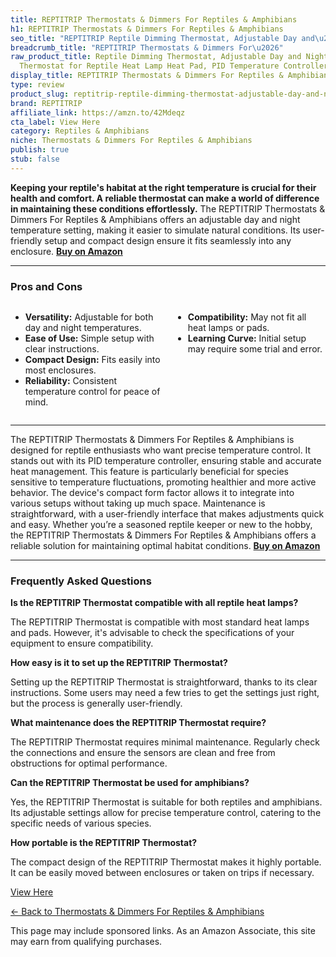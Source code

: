 ```yaml
---
title: REPTITRIP Thermostats & Dimmers For Reptiles & Amphibians
h1: REPTITRIP Thermostats & Dimmers For Reptiles & Amphibians
seo_title: "REPTITRIP Reptile Dimming Thermostat, Adjustable Day and\u2026"
breadcrumb_title: "REPTITRIP Thermostats & Dimmers For\u2026"
raw_product_title: Reptile Dimming Thermostat, Adjustable Day and Night Temperature,
  Thermostat for Reptile Heat Lamp Heat Pad, PID Temperature Controller
display_title: REPTITRIP Thermostats & Dimmers For Reptiles & Amphibians
type: review
product_slug: reptitrip-reptile-dimming-thermostat-adjustable-day-and-night-temperatu-de4e115e
brand: REPTITRIP
affiliate_link: https://amzn.to/42Mdeqz
cta_label: View Here
category: Reptiles & Amphibians
niche: Thermostats & Dimmers For Reptiles & Amphibians
publish: true
stub: false
---
```


<div id="intro" class="full-width">
  <p><strong>Keeping your reptile's habitat at the right temperature is crucial for their health and comfort. A reliable thermostat can make a world of difference in maintaining these conditions effortlessly.</strong> The REPTITRIP Thermostats & Dimmers For Reptiles & Amphibians offers an adjustable day and night temperature setting, making it easier to simulate natural conditions. Its user-friendly setup and compact design ensure it fits seamlessly into any enclosure. <a href="https://amzn.to/42Mdeqz" rel="nofollow sponsored noopener" target="_blank"><strong>Buy on Amazon</strong></a></p>
</div>

<hr />
<h3 id="pros-cons">Pros and Cons</h3>
<div class="pc-grid" style="display:grid;grid-template-columns:1fr 1fr;gap:16px;">
  <ul>
    <li><strong>Versatility:</strong> Adjustable for both day and night temperatures.</li>
    <li><strong>Ease of Use:</strong> Simple setup with clear instructions.</li>
    <li><strong>Compact Design:</strong> Fits easily into most enclosures.</li>
    <li><strong>Reliability:</strong> Consistent temperature control for peace of mind.</li>
  </ul>
  <ul>
    <li><strong>Compatibility:</strong> May not fit all heat lamps or pads.</li>
    <li><strong>Learning Curve:</strong> Initial setup may require some trial and error.</li>
  </ul>
</div>
<hr />

<div class="full-width">
  <p>The REPTITRIP Thermostats & Dimmers For Reptiles & Amphibians is designed for reptile enthusiasts who want precise temperature control. It stands out with its PID temperature controller, ensuring stable and accurate heat management. This feature is particularly beneficial for species sensitive to temperature fluctuations, promoting healthier and more active behavior. The device's compact form factor allows it to integrate into various setups without taking up much space. Maintenance is straightforward, with a user-friendly interface that makes adjustments quick and easy. Whether you’re a seasoned reptile keeper or new to the hobby, the REPTITRIP Thermostats & Dimmers For Reptiles & Amphibians offers a reliable solution for maintaining optimal habitat conditions. <a href="https://amzn.to/42Mdeqz" rel="nofollow sponsored noopener" target="_blank"><strong>Buy on Amazon</strong></a></p>
</div>

<hr />
<h3 id="faqs">Frequently Asked Questions</h3>

<p><strong>Is the REPTITRIP Thermostat compatible with all reptile heat lamps?</strong></p>
<p>The REPTITRIP Thermostat is compatible with most standard heat lamps and pads. However, it's advisable to check the specifications of your equipment to ensure compatibility.</p>

<p><strong>How easy is it to set up the REPTITRIP Thermostat?</strong></p>
<p>Setting up the REPTITRIP Thermostat is straightforward, thanks to its clear instructions. Some users may need a few tries to get the settings just right, but the process is generally user-friendly.</p>

<p><strong>What maintenance does the REPTITRIP Thermostat require?</strong></p>
<p>The REPTITRIP Thermostat requires minimal maintenance. Regularly check the connections and ensure the sensors are clean and free from obstructions for optimal performance.</p>

<p><strong>Can the REPTITRIP Thermostat be used for amphibians?</strong></p>
<p>Yes, the REPTITRIP Thermostat is suitable for both reptiles and amphibians. Its adjustable settings allow for precise temperature control, catering to the specific needs of various species.</p>

<p><strong>How portable is the REPTITRIP Thermostat?</strong></p>
<p>The compact design of the REPTITRIP Thermostat makes it highly portable. It can be easily moved between enclosures or taken on trips if necessary.</p>
<p><a class="btn" href="https://amzn.to/42Mdeqz" target="_blank" rel="nofollow sponsored noopener">View Here</a></p>
<p><a href="/roundups/reptiles-amphibians/thermostats-dimmers-for-reptiles-amphibians/">← Back to Thermostats & Dimmers For Reptiles & Amphibians</a></p>
<aside class="disclosure">This page may include sponsored links. As an Amazon Associate, this site may earn from qualifying purchases.</aside>
